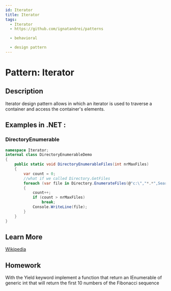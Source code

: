 ```yaml
---
id: Iterator
title: Iterator
tags:
  - Iterator
  - https://github.com/ignatandrei/patterns

  - behavioral

  - design pattern
---
```


# Pattern:  Iterator

## Description

Iterator design pattern allows in which an iterator is used to traverse a container and access the container's elements.

## Examples in .NET : 


###  DirectoryEnumerable
```csharp showLineNumbers title="DirectoryEnumerable example for Pattern Iterator"
namespace Iterator;
internal class DirectoryEnumerableDemo
{
    public static void DirectoryEnumerableFiles(int nrMaxFiles)
    {
        var count = 0;
        //what if we called Directory.GetFiles        
        foreach (var file in Directory.EnumerateFiles(@"c:\","*.*",SearchOption.AllDirectories))
        {
            count++;
            if (count > nrMaxFiles)
                break;
            Console.WriteLine(file);
        }
    }
}

```


## Learn More

[Wikipedia](https://en.wikipedia.org/wiki/iterator_pattern)

## Homework

With the Yield keyword implement a function that return an IEnumerable of generic int that will return the first 10 numbers of the Fibonacci sequence


